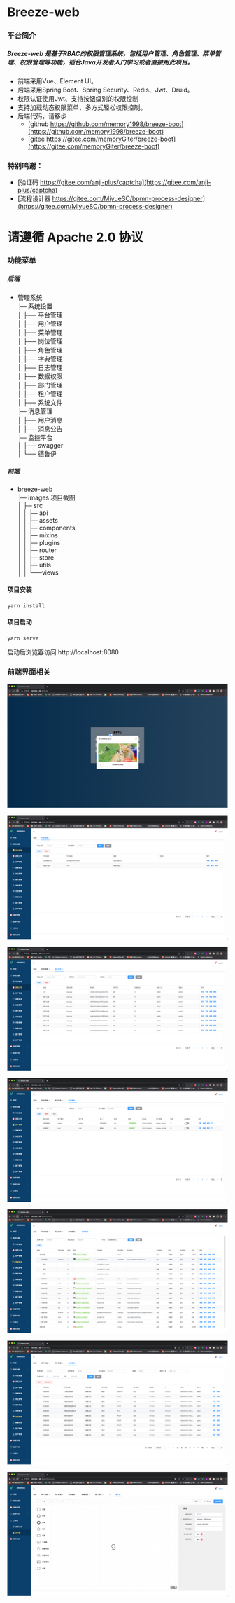 # Breeze-web

### 平台简介

##### Breeze-web 是基于RBAC的权限管理系统，包括用户管理、角色管理、菜单管理、权限管理等功能，适合Java开发者入门学习或者直接用此项目。

- 前端采用Vue、Element UI。
- 后端采用Spring Boot、Spring Security、Redis、Jwt、Druid。
- 权限认证使用Jwt、支持按钮级别的权限控制
- 支持加载动态权限菜单，多方式轻松权限控制。
- 后端代码，请移步
    - [github https://github.com/memory1998/breeze-boot](https://github.com/memory1998/breeze-boot)
    - [gitee https://gitee.com/memoryGiter/breeze-boot](https://gitee.com/memoryGiter/breeze-boot)

### 特别鸣谢：

- [验证码 https://gitee.com/anji-plus/captcha](https://gitee.com/anji-plus/captcha)
- [流程设计器 https://gitee.com/MiyueSC/bpmn-process-designer](https://gitee.com/MiyueSC/bpmn-process-designer)

# 请遵循 Apache 2.0 协议

### 功能菜单

##### 后端

- 管理系统 \
  ├─ 系统设置 \
  │ ├── 平台管理 \
  │ ├── 用户管理 \
  │ ├── 菜单管理 \
  │ ├── 岗位管理 \
  │ ├── 角色管理 \
  │ ├── 字典管理 \
  │ ├── 日志管理 \
  │ ├── 数据权限 \
  │ ├── 部门管理 \
  │ ├── 租户管理 \
  │ ├── 系统文件 \
  ├─ 消息管理 \
  │ ├── 用户消息 \
  │ ├── 消息公告 \
  ├─ 监控平台 \
  │ ├── swagger \
  │ └── 德鲁伊

##### 前端

- breeze-web \
  ├─ images 项目截图 \
  │ ├─ src \
  │ │ ├─ api \
  │ │ ├─ assets \
  │ │ ├─ components \
  │ │ ├─ mixins \
  │ │ ├─ plugins \
  │ │ ├─ router \
  │ │ ├─ store \
  │ │ ├─ utils \
  │ │ └──views

#### 项目安装

```
yarn install
```

#### 项目启动

```
yarn serve
```

启动后浏览器访问 http://localhost:8080

### 前端界面相关

![login.png](doc/images/login.png)

![img_1.png](doc/images/img_1.png)

![img_2.png](doc/images/img_2.png)

![img_3.png](doc/images/img_3.png)

![img_5.png](doc/images/img_5.png)

![img_6.png](doc/images/img_6.png)

![img_7.png](doc/images/img_7.png)

